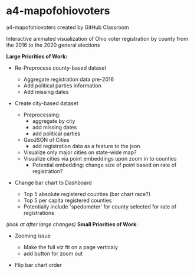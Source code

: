 # a4-mapofohiovoters
a4-mapofohiovoters created by GitHub Classroom

Interactive animated visualization of Ohio voter registration by county from the 2016 to the 2020 general elections

**Large Priorities of Work:**
- Re-Preprocess county-based dataset
    - Aggregate registration data pre-2016
    - Add political parties information
    - Add missing dates
    
- Create city-based dataset
    - Preprocessing:
        - aggregate by city
        - add missing dates
        - add political parties
    - GeoJSON of Cities
        - add registration data as a feature to the json
    - Visualize only major cities on state-wide map?
    - Visualize cities via point embeddings upon zoom in to counties
        - Potential embedding: change size of point based on rate of registration?
    
- Change bar chart to Dashboard
    - Top 5 absolute registered counties (bar chart race?)
    - Top 5 per capita registered counties
    - Potentially include 'spedometer' for county selected for rate of registrations

*(look at after large changes)*
**Small Priorities of Work:**
- Zooming issue
    - Make the full viz fit on a page verticaly
    - add button for zoom out
    
- Flip bar chart order